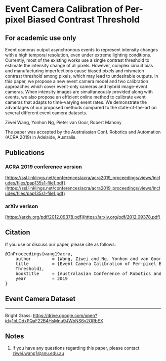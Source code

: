 # Event Camera Calibration of Per-pixel Biased Contrast Threshold
## For academic use only
Event cameras output asynchronous events to represent intensity changes with a high temporal resolution, even under extreme lighting conditions. Currently, most of the existing works use a single contrast threshold to estimate the intensity change of all pixels. However, complex circuit bias and manufacturing imperfections cause biased pixels and mismatch contrast threshold among pixels, which may lead to undesirable outputs. In this paper, we propose a new event camera model and two calibration approaches which cover event-only cameras and hybrid image-event cameras. When intensity images are simultaneously provided along with events, we also propose an efficient online method to calibrate event cameras that adapts to time-varying event rates. We demonstrate the advantages of our proposed methods compared to the state-of-the-art on several different event camera datasets.

Ziwei Wang, Yonhon Ng, Pieter van Goor, Robert Mahony

The paper was accepted by the Australasian Conf. Robotics and Automation (ACRA 2019) in Adelaide, Australia.

## Publications
### ACRA 2019 conference version
[https://ssl.linklings.net/conferences/acra/acra2019_proceedings/views/includes/files/pap135s1-file1.pdf](https://ssl.linklings.net/conferences/acra/acra2019_proceedings/views/includes/files/pap135s1-file1.pdf)

### arXiv verison
[https://arxiv.org/pdf/2012.09378.pdf](https://arxiv.org/pdf/2012.09378.pdf)

## Citation
If you use or discuss our paper, please cite as follows:
<pre>
@InProceedings{wang19acra,
	author        = {Wang, Ziwei and Ng, Yonhon and van Goor, Pieter and Mahony, Robert},
	title         = {Event Camera Calibration of Per-pixel Biased Contrast
	Threshold},
	booktitle     = {Australasian Conference of Robotics and Automation. (ACRA)},
	year          = 2019
}
</pre>

## Event Camera Dataset
-----------------
Bright Grass: https://drive.google.com/open?id=1bLCdxPQaF22B4HsMnu9JWbNS6y2ORbEX

## Notes 
1. If you have any questions regarding this paper, please contact ziwei.wang1@anu.edu.au
